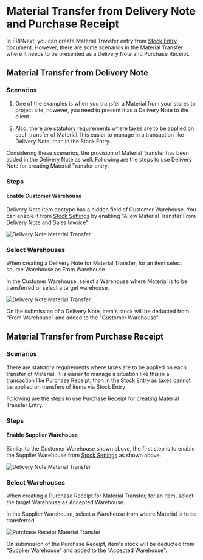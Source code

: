 <!-- add-breadcrumbs -->
# Material Transfer from Delivery Note and Purchase Receipt


In ERPNext, you can create Material Transfer entry from [Stock Entry](/docs/v12/user/manual/en/stock/stock-entry.html) document. However, there are some scenarios in the Material Transfer where it needs to be presented as a Delivery Note and Purchase Receipt.

## Material Transfer from Delivery Note

### Scenarios

1. One of the examples is when you transfer a Material from your stores to project site, however, you need to present it as a Delivery Note to the client.

2. Also, there are statutory requirements where taxes are to be applied on each transfer of Material. It is easier to manage in a transaction like Delivery Note, than in the Stock Entry.

Considering these scenarios, the provision of Material Transfer has been added in the Delivery Note as well. Following are the steps to use Delivery Note for creating Material Transfer entry.

### Steps

#### Enable Customer Warehouse

Delivery Note Item doctype has a hidden field of Customer Warehouse. You can enable it from [Stock Settings](/docs/v12/user/manual/en/stock/stock-settings) by enabling "Allow Material Transfer From Delivery Note and Sales Invoice"

<img class="screenshot" alt="Delivery Note Material Transfer" src="{{docs_base_url}}/v12/assets/img/stock/customer-warehouse.gif">

### Select Warehouses

When creating a Delivery Note for Material Transfer, for an item select source Warehouse as From Warehouse.

In the Customer Warehouse, select a Warehouse where Material is to be transferred or select a target warehouse.

<img class="screenshot" alt="Delivery Note Material Transfer" src="{{docs_base_url}}/v12/assets/img/stock/customer-warehouse-2.png">

On the submission of a Delivery Note, item's stock will be deducted from "From Warehouse" and added to the "Customer Warehouse".

## Material Transfer from Purchase Receipt

### Scenarios

There are statutory requirements where taxes are to be applied on each transfer of Material. It is easier to manage a situation like this in a transaction like Purchase Receipt, than in the Stock Entry as taxes cannot be applied on transfers of items via Stock Entry

Following are the steps to use Purchase Receipt for creating Material Transfer Entry.

### Steps

#### Enable Supplier Warehouse

Similar to the Customer Warehouse shown above, the first step is to enable the Supplier Warehouse from [Stock Settings](/docs/v12/user/manual/en/stock/stock-settings) as shown above.

<img class="screenshot" alt="Delivery Note Material Transfer" src="{{docs_base_url}}/v12/assets/img/stock/supplier-warehouse-enable.gif">

### Select Warehouses

When creating a Purchase Receipt for Material Transfer, for an Item, select the target Warehouse as Accepted Warehouse.

In the Supplier Warehouse, select a Warehouse from where Material is to be transferred.

<img class="screenshot" alt="Purchase Receipt Material Transfer" src="{{docs_base_url}}/v12/assets/img/stock/supplier-warehouse.png">

On submission of the Purchase Receipt, item's stock will be deducted from "Supplier Warehouse" and added to the "Accepted Warehouse".
